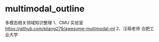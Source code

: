 # multimodal_outline
多模态相关领域知识整理
1、CMU 实验室 https://github.com/pliang279/awesome-multimodal-ml
2、汪萌老师  合肥工业大学
